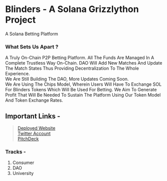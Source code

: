 # Blinders - A Solana Grizzlython Project

A Solana Betting Platform

### What Sets Us Apart ?
A Truly On-Chain P2P Betting Platform. All The Funds Are Managed In A Complete Trustless Way On-Chain. DAO Will Add New Matches And Update The Match States Thus Providing Decentralization To The Whole Experience.
<br /> We Are Still Building The DAO, More Updates Coming Soon. <br />
We Are Using The Chips Model, Wherein Users Will Have To Exchange SOL For Blinders Tokens Which Will Be Used For Betting. We Aim To Generate Profit That Will Be Needed To Sustain The Platform Using Our Token Model And Token Exchange Rates.
<br />

## Important Links - 

> [Deployed Website](https://blinders.vercel.app/) <br />
> [Twitter Account](https://twitter.com/blinders_sol?s=20) <br />
> [PitchDeck]() <br />

### Tracks - 

1) Consumer <br />
2) DAO <br />
3) University <br />
